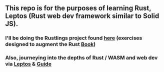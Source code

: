 ## This repo is for the purposes of learning Rust, Leptos (Rust web dev framework similar to Solid JS).

### I'll be doing the Rustlings project found [here](https://github.com/rust-lang/rustlings) (exercises designed to augment the Rust [Book](https://doc.rust-lang.org/book/))
### Also, journeying into the depths of Rust / WASM and web dev via [Leptos](https://leptos.dev/) & [Guide](https://leptos-rs.github.io/leptos/01_introduction.html)